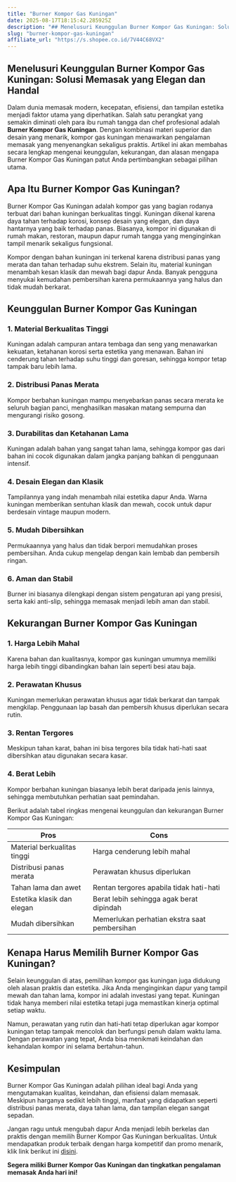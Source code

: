 ```yaml
---
title: "Burner Kompor Gas Kuningan"
date: 2025-08-17T18:15:42.285925Z
description: "## Menelusuri Keunggulan Burner Kompor Gas Kuningan: Solusi Memasak yang Elegan dan Handal..."
slug: "burner-kompor-gas-kuningan"
affiliate_url: "https://s.shopee.co.id/7V44C68VX2"
---
```

## Menelusuri Keunggulan Burner Kompor Gas Kuningan: Solusi Memasak yang Elegan dan Handal

Dalam dunia memasak modern, kecepatan, efisiensi, dan tampilan estetika menjadi faktor utama yang diperhatikan. Salah satu perangkat yang semakin diminati oleh para ibu rumah tangga dan chef profesional adalah **Burner Kompor Gas Kuningan**. Dengan kombinasi materi superior dan desain yang menarik, kompor gas kuningan menawarkan pengalaman memasak yang menyenangkan sekaligus praktis. Artikel ini akan membahas secara lengkap mengenai keunggulan, kekurangan, dan alasan mengapa Burner Kompor Gas Kuningan patut Anda pertimbangkan sebagai pilihan utama.

## Apa Itu Burner Kompor Gas Kuningan?

Burner Kompor Gas Kuningan adalah kompor gas yang bagian rodanya terbuat dari bahan kuningan berkualitas tinggi. Kuningan dikenal karena daya tahan terhadap korosi, konsep desain yang elegan, dan daya hantarnya yang baik terhadap panas. Biasanya, kompor ini digunakan di rumah makan, restoran, maupun dapur rumah tangga yang menginginkan tampil menarik sekaligus fungsional.

Kompor dengan bahan kuningan ini terkenal karena distribusi panas yang merata dan tahan terhadap suhu ekstrem. Selain itu, material kuningan menambah kesan klasik dan mewah bagi dapur Anda. Banyak pengguna menyukai kemudahan pembersihan karena permukaannya yang halus dan tidak mudah berkarat.

## Keunggulan Burner Kompor Gas Kuningan

### 1. Material Berkualitas Tinggi
Kuningan adalah campuran antara tembaga dan seng yang menawarkan kekuatan, ketahanan korosi serta estetika yang menawan. Bahan ini cenderung tahan terhadap suhu tinggi dan goresan, sehingga kompor tetap tampak baru lebih lama.

### 2. Distribusi Panas Merata
Kompor berbahan kuningan mampu menyebarkan panas secara merata ke seluruh bagian panci, menghasilkan masakan matang sempurna dan mengurangi risiko gosong.

### 3. Durabilitas dan Ketahanan Lama
Kuningan adalah bahan yang sangat tahan lama, sehingga kompor gas dari bahan ini cocok digunakan dalam jangka panjang bahkan di penggunaan intensif.

### 4. Desain Elegan dan Klasik
Tampilannya yang indah menambah nilai estetika dapur Anda. Warna kuningan memberikan sentuhan klasik dan mewah, cocok untuk dapur berdesain vintage maupun modern.

### 5. Mudah Dibersihkan
Permukaannya yang halus dan tidak berpori memudahkan proses pembersihan. Anda cukup mengelap dengan kain lembab dan pembersih ringan.

### 6. Aman dan Stabil
Burner ini biasanya dilengkapi dengan sistem pengaturan api yang presisi, serta kaki anti-slip, sehingga memasak menjadi lebih aman dan stabil.

## Kekurangan Burner Kompor Gas Kuningan

### 1. Harga Lebih Mahal
Karena bahan dan kualitasnya, kompor gas kuningan umumnya memiliki harga lebih tinggi dibandingkan bahan lain seperti besi atau baja.

### 2. Perawatan Khusus
Kuningan memerlukan perawatan khusus agar tidak berkarat dan tampak mengkilap. Penggunaan lap basah dan pembersih khusus diperlukan secara rutin.

### 3. Rentan Tergores
Meskipun tahan karat, bahan ini bisa tergores bila tidak hati-hati saat dibersihkan atau digunakan secara kasar.

### 4. Berat Lebih
Kompor berbahan kuningan biasanya lebih berat daripada jenis lainnya, sehingga membutuhkan perhatian saat pemindahan.

Berikut adalah tabel ringkas mengenai keunggulan dan kekurangan Burner Kompor Gas Kuningan:

| **Pros**                                   | **Cons**                                      |
|--------------------------------------------|----------------------------------------------|
| Material berkualitas tinggi               | Harga cenderung lebih mahal               |
| Distribusi panas merata                   | Perawatan khusus diperlukan               |
| Tahan lama dan awet                        | Rentan tergores apabila tidak hati-hati |
| Estetika klasik dan elegan               | Berat lebih sehingga agak berat dipindah |
| Mudah dibersihkan                        | Memerlukan perhatian ekstra saat pembersihan |

## Kenapa Harus Memilih Burner Kompor Gas Kuningan?

Selain keunggulan di atas, pemilihan kompor gas kuningan juga didukung oleh alasan praktis dan estetika. Jika Anda menginginkan dapur yang tampil mewah dan tahan lama, kompor ini adalah investasi yang tepat. Kuningan tidak hanya memberi nilai estetika tetapi juga memastikan kinerja optimal setiap waktu.

Namun, perawatan yang rutin dan hati-hati tetap diperlukan agar kompor kuningan tetap tampak mencolok dan berfungsi penuh dalam waktu lama. Dengan perawatan yang tepat, Anda bisa menikmati keindahan dan kehandalan kompor ini selama bertahun-tahun.

## Kesimpulan

Burner Kompor Gas Kuningan adalah pilihan ideal bagi Anda yang mengutamakan kualitas, keindahan, dan efisiensi dalam memasak. Meskipun harganya sedikit lebih tinggi, manfaat yang didapatkan seperti distribusi panas merata, daya tahan lama, dan tampilan elegan sangat sepadan.

Jangan ragu untuk mengubah dapur Anda menjadi lebih berkelas dan praktis dengan memilih Burner Kompor Gas Kuningan berkualitas. Untuk mendapatkan produk terbaik dengan harga kompetitif dan promo menarik, klik link berikut ini [disini](https://s.shopee.co.id/7V44C68VX2).

**Segera miliki Burner Kompor Gas Kuningan dan tingkatkan pengalaman memasak Anda hari ini!**